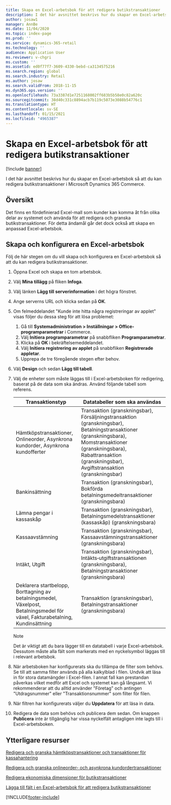 ```yaml
---
title: Skapa en Excel-arbetsbok för att redigera butikstransaktioner
description: I det här avsnittet beskrivs hur du skapar en Excel-arbetsbok så att du kan redigera butikstransaktioner i Microsoft Dynamics 365 Commerce.
author: josaw1
manager: AnnBe
ms.date: 11/04/2020
ms.topic: index-page
ms.prod: ''
ms.service: dynamics-365-retail
ms.technology: ''
audience: Application User
ms.reviewer: v-chgri
ms.custom: ''
ms.assetid: ed0f77f7-3609-4330-bebd-ca3134575216
ms.search.region: global
ms.search.industry: Retail
ms.author: josaw
ms.search.validFrom: 2018-11-15
ms.dyn365.ops.version: ''
ms.openlocfilehash: 73a3387d1e7251168002ff683b5b58e0c82a620c
ms.sourcegitcommit: 38d40c331c8894acb7b119c5073e3088b54776c1
ms.translationtype: HT
ms.contentlocale: sv-SE
ms.lasthandoff: 01/15/2021
ms.locfileid: "4965387"
---
```

# <a name="create-an-excel-workbook-to-edit-retail-transactions"></a>Skapa en Excel-arbetsbok för att redigera butikstransaktioner

[!include [banner](../includes/banner.md)]

I det här avsnittet beskrivs hur du skapar en Excel-arbetsbok så att du kan redigera butikstransaktioner i Microsoft Dynamics 365 Commerce.

## <a name="overview"></a>Översikt

Det finns en fördefinierad Excel-mall som kunder kan komma åt från olika delar av systemet och använda för att redigera och granska butikstransaktioner. För detta ändamål går det dock också att skapa en anpassad Excel-arbetsbok.

## <a name="create-and-configure-an-excel-workbook"></a>Skapa och konfigurera en Excel-arbetsbok

Följ de här stegen om du vill skapa och konfigurera en Excel-arbetsbok så att du kan redigera butikstransaktioner.

1. Öppna Excel och skapa en tom arbetsbok.
1. Välj **Mina tillägg** på fliken **Infoga**.
1. Välj länken **Lägg till serverinformation** i det högra fönstret.
1. Ange serverns URL och klicka sedan på **OK**.
1. Om felmeddelandet "Kunde inte hitta några registreringar av applet" visas följer du dessa steg för att lösa problemet:

    1. Gå till **Systemadministration \> Inställningar \> Office-programparametrar** i Commerce.
    1. Välj **Initiera programparametrar** på snabbfliken **Programparametrar**.
    1. Klicka på **OK** i bekräftelsemeddelandet.
    1. Välj **Initiera registrering av applet** på snabbfliken **Registrerade appletar**.
    1. Upprepa de tre föregående stegen efter behov.

1. Välj **Design** och sedan **Lägg till tabell**.
1. Välj de enheter som måste läggas till i Excel-arbetsboken för redigering, baserat på de data som ska ändras. Använd följande tabell som referens.

    | Transaktionstyp | Datatabeller som ska användas |
    |------------------|----------------------|
    | Hämtköpstransaktioner, Onlineorder, Asynkrona kundorder, Asynkrona kundofferter | Transaktion (granskningsbar), Försäljningstransaktion (granskningsbar), Betalningstransaktioner (granskningsbara), Momstransaktioner (granskningsbara), Rabattransaktion (granskningsbar), Avgiftstransaktion (granskningsbar) |
    | Bankinsättning | Transaktion (granskningsbar), Bokförda betalningsmedeltransaktioner (granskningsbara) |
    | Lämna pengar i kassaskåp | Transaktion (granskningsbar), Betalningsmedelstransaktioner (kassaskåp) (granskningsbara) |
    | Kassaavstämning | Transaktion (granskningsbar), Kassaavstämningstransaktioner (granskningsbara) |
    | Intäkt, Utgift | Transaktion (granskningsbar), Intäkts‑utgiftstransaktionen (granskningsbara), Betalningstransaktioner (granskningsbara) |
    | Deklarera startbelopp, Borttagning av betalningsmedel, Växelpost, Betalningsmedel för växel, Fakturabetalning, Kundinsättning | Transaktion (granskningsbar), Betalningstransaktioner (granskningsbara) |

    > [!NOTE]
    > Det är viktigt att du bara lägger till en datatabell i varje Excel-arbetsbok. Dessutom måste alla fält som markerats med en nyckelsymbol läggas till i relevant arbetsbok.

1. När arbetsboken har konfigurerats ska du tillämpa de filter som behövs. Se till att samma filter används på alla kalkylblad i filen. Undvik att läsa in för stora datamängder i Excel-filen. I annat fall kan prestandan påverkas vilket medför att Excel och systemet kan gå långsamt. Vi rekommenderar att du alltid använder "Företag" och antingen "Utdragsnummer" eller "Transaktionsnummer" som filter för filen.
1. När filtren har konfigurerats väljer du **Uppdatera** för att läsa in data.
1. Redigera de data som behövs och publicera dem sedan. Om knappen **Publicera** inte är tillgänglig har vissa nyckelfält antagligen inte lagts till i Excel-arbetsboken.

## <a name="additional-resources"></a>Ytterligare resurser

[Redigera och granska hämtköpstransaktioner och transaktioner för kassahantering](edit-cash-trans.md)

[Redigera och granska onlineorder- och asynkrona kundordertransaktioner](edit-order-trans.md)

[Redigera ekonomiska dimensioner för butikstransaktioner](edit-financial-dim.md)

[Lägga till fält i en Excel-arbetsbok för att redigera butikstransaktioner](add-fields-excel.md)


[!INCLUDE[footer-include](../includes/footer-banner.md)]